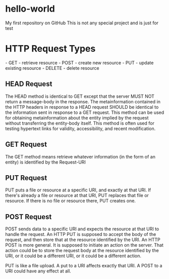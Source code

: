 # hello-world
My first repository on GitHub
This is not any special project and is just for test

<h1>HTTP Request Types</h1>
- GET - retrieve resource
- POST - create new resource
- PUT - update existing resource
- DELETE - delete resource

<h2>HEAD Request</h2>
The HEAD method is identical to GET except that the server MUST NOT return a message-body in the response. The metainformation contained in the HTTP headers in response to a HEAD request SHOULD be identical to the information sent in response to a GET request. This method can be used for obtaining metainformation about the entity implied by the request without transferring the entity-body itself. This method is often used for testing hypertext links for validity, accessibility, and recent modification.
<h2>GET Request</h2>
The GET method means retrieve whatever information (in the form of an entity) is identified by the Request-URI
<h2>PUT Request</h2>
PUT puts a file or resource at a specific URI, and exactly at that URI. If there's already a file or resource at that URI, PUT replaces that file or resource. If there is no file or resource there, PUT creates one.
<h2>POST Request</h2>
POST sends data to a specific URI and expects the resource at that URI to handle the request.
An HTTP PUT is supposed to accept the body of the request, and then store that at the resource identified by the URI.
An HTTP POST is more general. It is supposed to initiate an action on the server. That action could be to store the request body at the resource identified by the URI, or it could be a different URI, or it could be a different action.</p>

<p>PUT is like a file upload. A put to a URI affects exactly that URI. A POST to a URI could have any effect at all.</p>

